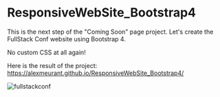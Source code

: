 # ResponsiveWebSite_Bootstrap4
This is the next step of the "Coming Soon" page project. Let's create the FullStack Conf website using Bootstrap 4. 

No custom CSS at all again!

Here is the result of the project:
https://alexmeurant.github.io/ResponsiveWebSite_Bootstrap4/

![fullstackconf](https://user-images.githubusercontent.com/18213190/30028973-8853aebe-9187-11e7-8e5f-23108926c45f.jpg)
